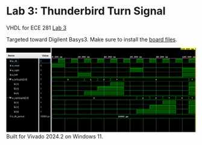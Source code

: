 # Lab 3: Thunderbird Turn Signal

VHDL for ECE 281 [Lab 3](https://usafa-ece.github.io/ece281-book/lab/lab3.html)

Targeted toward Digilent Basys3. Make sure to install the [board files](https://github.com/Xilinx/XilinxBoardStore/tree/2018.2/boards/Digilent/basys3).

![WaveForm]({BEAD0E94-4FB1-48A3-8F2C-9B6CB3389106}.png)
Built for Vivado 2024.2 on Windows 11.

